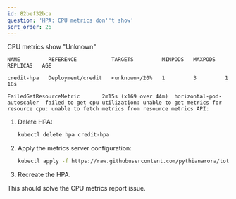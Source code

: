 ```yaml
---
id: 82bef32bca
question: 'HPA: CPU metrics don''t show'
sort_order: 26
---
```



CPU metrics show "Unknown"

```
NAME         REFERENCE           TARGETS         MINPODS   MAXPODS   REPLICAS   AGE

credit-hpa   Deployment/credit   <unknown>/20%   1         3         1          18s

FailedGetResourceMetric       2m15s (x169 over 44m)  horizontal-pod-autoscaler  failed to get cpu utilization: unable to get metrics for resource cpu: unable to fetch metrics from resource metrics API:
```


1. Delete HPA:
   ```bash
   kubectl delete hpa credit-hpa
   ```

2. Apply the metrics server configuration:
   ```bash
   kubectl apply -f https://raw.githubusercontent.com/pythianarora/total-practice/master/sample-kubernetes-code/metrics-server.yaml
   ```

3. Recreate the HPA.

This should solve the CPU metrics report issue.

